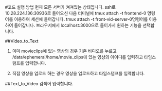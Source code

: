 #코드 실행 방법
현재 모든 서버가 켜져있는 상태입니다.
ssh로 10.28.224.136:30936로 들어오신 다음 터미널에
tmux attach -t frontend-0 명령어를 이용하여 세션에 들어갑니다.
tmux attach -t front-vid-server-0명령어를 이용하여 들어갑니다.
브라우저에서 localhost:3000으로 들어가서 원하는 기능을 선택합니다.

##Video_to_Text
1. 이미 movieclips에 있는 영상의 경우
기존 비디오를 누르고 /data/ephemeral/home/movie_clips에 있는 영상의 아이디를 입력하고 타임스탬프를 입력합니다.

2. 직접 영상을 업로드 하는 경우
영상을 업로드하고 타임스탬프를 입력합니다.

##Text_to_Video
검색어 입력합니다.

